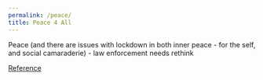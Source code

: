 ```yaml
---
permalink: /peace/
title: Peace 4 All
---
```


Peace (and there are issues with lockdown in both inner peace - for the self, and social camaraderie) - law enforcement needs rethink

[Reference]

[Reference]: https://www.linkedin.com/pulse/lockdowns-cognitive-economy-choudhary-mba-engineer-psychologist/?fbclid=IwAR3eI9SViIMXZeGyT03qkfgROg3Hn7Fcsx4-y0-YKihAF97_YStDrnMks44
